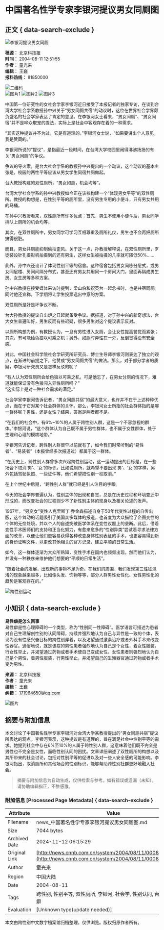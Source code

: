# 中国著名性学专家李银河提议男女同厕图

## 正文 { data-search-exclude }


![李银河提议男女同厕](http://news.cnnb.com.cn/packages/2015/images/1_2.jpg)

**稿源：** 北京科技报  
**时间：** 2004-08-11 12:51:55  
**作者：** 童光来  
**编辑：** 王巍  
**报料热线：** 81850000  

![二维码](http://news.cnnb.com.cn/packages/2015/images/erweima.png)  
![图片1](http://news.cnnb.com.cn/packages/2015/images/1_14.jpg) 
![图片2](http://news.cnnb.com.cn/packages/2015/images/1_15.jpg) 
![图片3](http://news.cnnb.com.cn/packages/2015/images/1_16.png)

中国第一位研究性的女社会学家李银河近日接受了本报记者的独家专访，在谈到台湾大学社会学系教授孙中兴关于“男女同厕共宿”的动议时，这位在世界社会学界颇负盛名的社会学家表达了肯定的意见。在李银河女士看来，“男女同厕”、“男女同宿”并不是哗众取宠的提法，实际上是社会中客观存在着的一种需求。

“其实这种提议并不为过，它是有道理的。”李银河女士说，“如果要讲出个人意见，我是赞同的。”

李银河所说的“提议”，是指最近一段时间，在台湾大学校园里闹得沸沸扬扬的有关“男女同厕”的争议。

争议的导火索，是台大社会学系的教授孙中兴提出的一个动议，这个动议的基本主张是，校园的两性平等应该从男女学生同宿共厕做起。

台大教授构建的双性厕所，“男女如厕，机会均等”。

台湾大学社会学系的孙中兴教授如今正在该校构建一个“体现男女平等”的双性厕所。教授的构想是，在性别平等的厕所里，没有男生专用的小便斗，只有男女共用的马桶。

在孙中兴教授看来，双性厕所有许多优点：首先，男生不使用小便斗后，男女同学排队上厕所的机会均等。

其次，在双性厕所中，男女同学可学习互相尊重及厕所礼仪，男生也不会再把厕所搞得很脏。

而且，男女共厕能抑制偷拍歪风。关于这一点，孙教授解释说，在双性厕所里，歹徒装设针孔摄影机拍摄到的还有男生，这样女生被拍摄的几率就可降低50%……

此外，孙中兴还设计了体现性别平等的宿舍。这种宿舍包括男女同栋分层式，或男女同层楼、房间间隔分布式，甚至还有男女共用同一个房间大门，里面再隔成男生房、女生房等多种方案。

孙中兴教授在接受媒体采访时提到，梁山伯和祝英台一起念书时，也是共宿同厕。同时他还宣称，下学期将让学生投票选出中意的方案。

双性厕所是好是坏争议不断。

台大孙教授的提议自出炉之日起就备受争议。据报道，对于孙中兴的新奇想法，台大女生普遍叫好，男生反而有些迟疑，很多男生对这个提议表示反对。

以厕所构想为例，有教授认为，一旦有男性进入女厕，会让女性提高警觉而紧张；其次，有可能给色狼以可乘之机；另外，如厕时异性在一旁，反倒觉得没有安全感。

对此，中国社会科学院社会学研究所研究员、博士生导师李银河则表达了独立的观点，在渐进的前提之下，他赞成“男女同厕共宿”的做法。那么，对于部分学者的质疑，李银河研究员又是怎样反驳的呢？

“有人认为双性厕所会给色狼以可乘之机，可是他忘了，在男女分厕的情况下，难道就能保证没有色狼闯入异性厕所吗？”  
“这实际上是对一种社会需求的满足。”

社会学家李银河告诉记者，“男女同厕共宿”的最大意义，也许并不在于上述种种优点，而在于它对某个社会群体的关怀。那么，李银河女士所指的社会群体指的是哪一群体呢？男性，还是女性？结果，答案是两者都不是。

“在我们的社会中，有6%~10%的人属于跨性别人群，这是一个不容忽视的群体。”李银河说，“这个群体认为自己既不属于男性群体，也不属于女性群体，处于生理和心理的模糊地带。”

李银河告诉记者，跨性别人群很早以前就有了，如今我们时常听到的“易性者”、“易装者”（本报曾经多次报道过）都属于这一群体。

“在历史上，跨性别人群曾多次兴起跨性别运动，这一运动提出的目标是，在一些场合下取消‘男’、‘女’的标识。比如说厕所，就希望不要出现‘男’、‘女’的字样，另外包括驾驶执照、一些证件等，他们希望把性别一栏取消。”

在上个世纪中后期，“跨性别人群”就已经是引人注目的字眼。

今天的社会学界普遍认为，性别主体的出现和自觉，总是在历史过程和环境变迁中形成的，而改变社会的过程则少不了新性别主体的现身以及相关论述的发声。

1967年，“男变女”变性人克里斯丁·乔金森描述自身于50年代变性过程的自传出版，这个耸动的话题吸引了美国众多媒体的报道，也首度为大众描绘了企图变性的个体的无奈处境，并以个人的自述突破医学体系在变性议题上的垄断。此后，借着变性手术医师们的支持和正当化努力，有愈来愈多的“性别异类”尝试着寻求法律方面的改革，以便让他们更容易获得各种改变身体性别表征的手术，也更容易得到新的身份证明文件，以更改其他相关的官方记录，建立平顺的日常生活。

如今，这一群体逐渐为大众所熟知，变性手术在国内也频频出现。然而他们认为，并没有一种秩序来维护他们想要的“平顺的日常生活”。

“随着社会的发展，出现新的事物不足为奇。在我们的周围，我们发现第三性征混淆的现象越来越多，比如像头发、饰物等等，部分人群男性女性化、女性男性化的趋势是客观存在的。”

![跨性别运动](http://www.cnnb.com.cn/big5/node2/node48/node2379/images/00279276.jpg)

## 小知识 { data-search-exclude }

**易性癖是怎么回事**  
易性癖是性心理障碍的一个类型，称为“性别同一性障碍”。医学语言可描述为患者对自己生理解剖性别的认同障碍，持续并强烈地认为自己与异性是一致的个体，表现为没有性感兴奋目标的跨性别穿着，以及渴望通过激素治疗或者外科手术来改变性器官。通俗地说，就是该症的男性患者强烈地认为自己是个女性，着女性服装，行女性举止，并渴望通过药物或者手术使自己变成女性。女性患者则强烈地认为自己是个男性，着男性服装，行男性举止，并渴望自己的生殖器官通过药物或者手术变为男性。

**来源：** 北京科技报  
**作者：** 童光来  
**编辑：** 王巍  
**纠错：** [171964650@qq.com](mailto:171964650@qq.com)  

![图片](http://www.cnnb.com.cn/pic/0/04/21/41/4214177_806742.jpg)

## 摘要与附加信息

<!-- tcd_abstract -->
本文讨论了中国著名性学专家李银河对台湾大学某教授提出的“男女同厕共宿”提议所表达的观点。李银河表示，这种提议是有道理的，旨在满足社会中性别平等的需求。她提到社会中存在6%至10%的人属于跨性别人群，这意味着他们既不完全是男性也不完全是女性，面临性别认同的困扰。文章详细阐述了双性厕所的构想以及其所带来的社会讨论，包括对性别平等的促进以及对一些人安全感的可能影响。李银河指出，取消厕所和其他场合的性别标识，能够帮助跨性别社群更好地融入社会。
<!-- tcd_abstract_end -->

> 摘要与附加信息为自动生成，仅供检索与参考。如有错误或遗漏（未知），请协助编辑指正，不胜感激。

### 附加信息 [Processed Page Metadata] { data-search-exclude }

| Attribute       | Value                                  |
|-----------------|----------------------------------------|
| Filename        | news_中国著名性学专家李银河提议男女同厕图.md                             |
| Size            | 7044 bytes                           |
| Archived Date   | 2024-11-12 06:15:29                             |
| Original Link   | [http://news.cnnb.com.cn/system/2004/08/11/000884448.shtml](http://news.cnnb.com.cn/system/2004/08/11/000884448.shtml)                       |
| Author          | 童光来                               |
| Region          | 中国大陆                               |
| Date            | 2004-08-11                                 |
| Tags            | 跨性别, 性别平等, 双性厕所, 李银河, 社会学, 性别认同, 台湾大学, 易性癖                                 |
| Evaluation            | [Unknown type(update needed)]                                 |
<!-- tcd_table_end -->

本文由跨性别中文数字档案馆归档整理，仅供浏览。版权归原作者所有。
